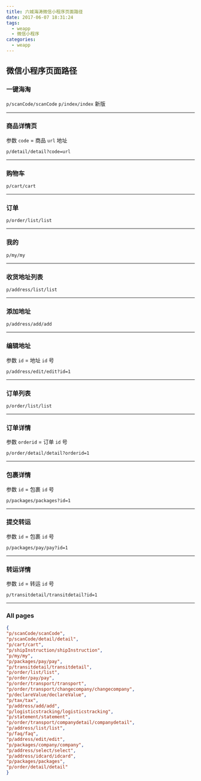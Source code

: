 ```yaml
---
title: 六城海涛微信小程序页面路径
date: 2017-06-07 18:31:24
tags:
  - weapp
  - 微信小程序
categories:
  - weapp
---
```



## 微信小程序页面路径

### 一键海淘

`p/scanCode/scanCode`
`p/index/index` 新版

---


### 商品详情页

参数 `code` = 商品 `url` 地址

`p/detail/detail?code=url`

---

### 购物车

`p/cart/cart`

---

### 订单

`p/order/list/list`

---

### 我的

`p/my/my`

---

### 收货地址列表

`p/address/list/list`

---

### 添加地址

`p/address/add/add`

---

### 编辑地址

参数 `id` = 地址 `id` 号

`p/address/edit/edit?id=1`

---

### 订单列表

`p/order/list/list`

---

### 订单详情

参数 `orderid` = 订单 `id` 号

`p/order/detail/detail?orderid=1`

---


### 包裹详情

参数 `id` = 包裹 `id` 号

`p/packages/packages?id=1`

---


### 提交转运

参数 `id` = 包裹 `id` 号

`p/packages/pay/pay?id=1`

---

### 转运详情

参数 `id` = 转运 `id`  号

`p/transitdetail/transitdetail?id=1`

---


### All pages

```json
{
"p/scanCode/scanCode",
"p/scanCode/detail/detail",
"p/cart/cart",
"p/shipInstruction/shipInstruction",
"p/my/my",
"p/packages/pay/pay",
"p/transitdetail/transitdetail",
"p/order/list/list",
"p/order/pay/pay",
"p/order/transport/transport",
"p/order/transport/changecompany/changecompany",
"p/declareValue/declareValue",
"p/tax/tax",
"p/address/add/add",
"p/logisticstracking/logisticstracking",
"p/statement/statement",
"p/order/transport/companydetail/companydetail",
"p/address/list/list",
"p/faq/faq",
"p/address/edit/edit",
"p/packages/company/company",
"p/address/select/select",
"p/address/idcard/idcard",
"p/packages/packages",
"p/order/detail/detail"
}
```

